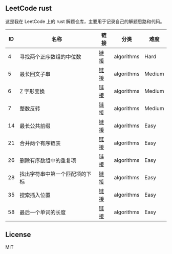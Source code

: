 

## LeetCode rust

这是我在 LeetCode 上的 rust 解题仓库，主要用于记录自己的解题思路和代码。

| ID | 名称 | 链接 | 分类 | 难度 |
|----|------|------|------|------|
| 4 | 寻找两个正序数组的中位数 | [链接](https://leetcode.cn/problems/median-of-two-sorted-arrays/description/) | algorithms | Hard |
| 5 | 最长回文子串 | [链接](https://leetcode.cn/problems/longest-palindromic-substring/description/) | algorithms | Medium |
| 6 | Z 字形变换 | [链接](https://leetcode.cn/problems/zigzag-conversion/description/) | algorithms | Medium |
| 7 | 整数反转 | [链接](https://leetcode.cn/problems/reverse-integer/description/) | algorithms | Medium |
| 14 | 最长公共前缀 | [链接](https://leetcode.cn/problems/longest-common-prefix/description/) | algorithms | Easy |
| 21 | 合并两个有序链表 | [链接](https://leetcode.cn/problems/merge-two-sorted-lists/description/) | algorithms | Easy |
| 26 | 删除有序数组中的重复项 | [链接](https://leetcode.cn/problems/remove-duplicates-from-sorted-array/description/) | algorithms | Easy |
| 28 | 找出字符串中第一个匹配项的下标 | [链接](https://leetcode.cn/problems/find-the-index-of-the-first-occurrence-in-a-string/description/) | algorithms | Easy |
| 35 | 搜索插入位置 | [链接](https://leetcode.cn/problems/search-insert-position/description/) | algorithms | Easy |
| 58 | 最后一个单词的长度 | [链接](https://leetcode.cn/problems/length-of-last-word/description/) | algorithms | Easy |


## License

MIT

